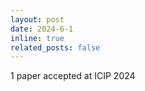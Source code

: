 ```yaml
---
layout: post
date: 2024-6-1
inline: true
related_posts: false
---
```


1 paper accepted at ICIP 2024
